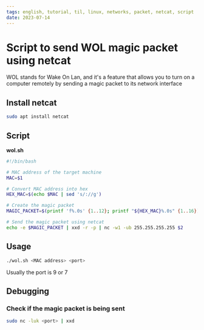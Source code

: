 ```yaml
---
tags: english, tutorial, til, linux, networks, packet, netcat, script
date: 2023-07-14
---
```


# Script to send WOL magic packet using netcat

WOL stands for Wake On Lan, and it's a feature that allows you to turn on a computer remotely by sending a magic packet to its network interface

## Install netcat

```bash
sudo apt install netcat
```

## Script

**wol.sh**

```bash
#!/bin/bash

# MAC address of the target machine
MAC=$1

# Convert MAC address into hex
HEX_MAC=$(echo $MAC | sed 's/://g')

# Create the magic packet
MAGIC_PACKET=$(printf 'f%.0s' {1..12}; printf "${HEX_MAC}%.0s" {1..16})

# Send the magic packet using netcat
echo -e $MAGIC_PACKET | xxd -r -p | nc -w1 -ub 255.255.255.255 $2
```

## Usage

```bash
./wol.sh <MAC address> <port>
```

Usually the port is 9 or 7

## Debugging

### Check if the magic packet is being sent

```bash
sudo nc -luk <port> | xxd
```
